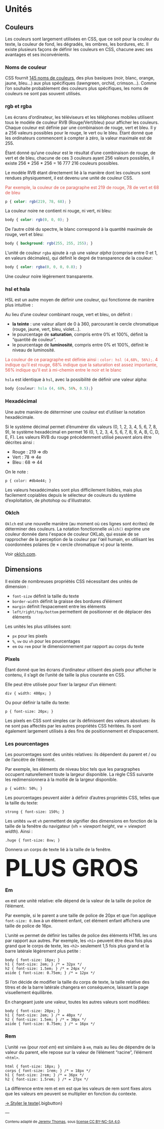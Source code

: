 
# Unités

## Couleurs
Les couleurs sont largement utilisées en CSS, que ce soit pour la couleur du texte, la couleur de fond, les dégradés, les ombres, les bordures, etc. Il existe plusieurs façons de définir les couleurs en CSS, chacune avec ses avantages et ses inconvénients.

### Noms de couleur

CSS fournit [145 noms de couleurs](https://html-color-codes.info/color-names/), des plus basiques (noir, blanc, orange, jaune, bleu…) aux plus spécifiques (lawngreen, orchid, crimson…). Comme l’on souhaite probablement des couleurs plus spécifiques, les noms de couleurs ne sont pas souvent utilisés.

### rgb et rgba

Les écrans d’ordinateur, les téléviseurs et les téléphones mobiles utilisent tous le modèle de couleur RVB (Rouge/Vert/bleu) pour afficher les couleurs. Chaque couleur est définie par une combinaison de rouge, vert et bleu. Il y a 256 valeurs possibles pour le rouge, le vert ou le bleu. Étant donné que les ordinateurs commencent à compter à zéro, la valeur maximale est de 255.

Étant donné qu’une couleur est le résultat d’une combinaison de rouge, de vert et de bleu, chacune de ces 3 couleurs ayant 256 valeurs possibles, il existe 256 * 256 * 256 = 16 777 216 couleurs possibles.

Le modèle RVB étant directement lié à la manière dont les couleurs sont rendues physiquement, il est devenu une unité de couleur CSS.

<p style="color: rgb(219, 78, 68);">
Par exemple, la couleur de ce paragraphe est 219 de rouge, 78 de vert et 68 de bleu
</p>

```css
p { color: rgb(219, 78, 68); }
```

La couleur noire ne contient ni rouge, ni vert, ni bleu:
```css
body { color: rgb(0, 0, 0); }
```

De l’autre côté du spectre, le blanc correspond à la quantité maximale de rouge, vert et bleu:
```css
body { background: rgb(255, 255, 255); }
```

L’unité de couleur `rgba`  ajoute à `rgb` une valeur _alpha_ (comprise entre 0 et 1, en valeurs décimales), qui définit le degré de transparence de la couleur:
```css
body { color: rgba(0, 0, 0, 0.8); }
```
Une couleur noire légèrement transparente.

### hsl et hsla

HSL est un autre moyen de définir une couleur, qui fonctionne de manière plus intuitive :

Au lieu d’une couleur combinant rouge, vert et bleu, on définit :

* **la teinte** : une valeur allant de 0 à 360, parcourant le cercle chromatique (rouge, jaune, vert, bleu, violet…).
* le pourcentage de **saturation**, compris entre 0% et 100%, définit la “quantité de couleur”.
* le pourcentage de **luminosité**, compris entre 0% et 100%, définit le niveau de luminosité.

<p style="color: rgb(219, 78, 68);">
La couleur de ce paragraphe est définie ainsi : <code>color: hsl (4,68%, 56%);</code>.
4 indique qu’il est rouge, 68% indique que la saturation est assez importante, 56% indique qu’il est à mi-chemin entre le noir et le blanc
</p>

`hsla` est identique à `hsl`, avec la possibilité de définir une valeur alpha:
```css
body {couleur: hsla (4, 68%, 56%, 0.5);}
```

### Hexadécimal

Une autre manière de déterminer une couleur est d’utiliser la notation hexadécimale.

Si le système décimal permet d’énumérer dix valeurs (0, 1, 2, 3, 4, 5, 6, 7, 8, 9), le système hexadécimal en permet 16 (0, 1, 2, 3, 4, 5, 6, 7, 8, 9, A, B, C, D, E, F). Les valeurs RVB du rouge précédemment utilisé peuvent alors être décrites ainsi :

* Rouge : 219 => db
* Vert : 78 => 4e
* Bleu : 68 => 44

On le note :
```
p { color: #db4e44; }
```

Les valeurs hexadécimales sont plus difficilement lisibles, mais plus facilement copiables depuis le sélecteur de couleurs du système d’exploitation, de photohop ou d’illustrator.

### Oklch

`Oklch` est une nouvelle manière (au moment où ces lignes sont écrites) de déterminer des couleurs. La notation fonctionnelle `oklch()` exprime une couleur donnée dans l'espace de couleur OKLab, qui essaie de se rapprocher de la perception de la couleur par l'œil humain, en utilisant les coordonnées polaires (le « cercle chromatique ») pour la teinte.

Voir [oklch.com](https://oklch.com/).

## Dimensions

Il existe de nombreuses propriétés CSS nécessitant des unités de dimension :

* `font-size` définit la taille du texte
* `border-width` définit la graisse des bordures d’élément
* `margin` définit l’espacement entre les éléments
* `left/right/top/bottom` permettent de positionner et de déplacer des éléments

Les unités les plus utilisées sont:

* `px` pour les pixels
* `%`, `vw` ou `vh` pour les pourcentages
* `em` ou `rem` pour le dimensionnement par rapport au corps du texte

### Pixels

Étant donné que les écrans d’ordinateur utilisent des pixels pour afficher le contenu, il s’agit de l’unité de taille la plus courante en CSS.

Elle peut être utilisée pour fixer la largeur d’un élément:
```
div { width: 400px; }
```
Ou pour définir la taille du texte:
```
p { font-size: 20px; }
```

Les pixels en CSS sont simples car ils définissent des valeurs absolues: ils ne sont pas affectés par les autres propriétés CSS héritées.
Ils sont également largement utilisés à des fins de positionnement et d’espacement.

### Les pourcentages

Les pourcentages sont des unités relatives: ils dépendent du parent et / ou de l’ancêtre de l’élément.

Par exemple, les éléments de niveau bloc tels que les paragraphes occupent naturellement toute la largeur disponible. La règle CSS suivante les redimensionnera à la moitié de la largeur disponible.
```
p { width: 50%; }
```
Les pourcentages peuvent aider à définir d’autres propriétés CSS, telles que la taille du texte:
```
strong { font-size: 150%; }
```

Les unités `vw` et `vh` permettent de signifier des dimensions en fonction de la taille de la fenêtre du navigateur (vh = *viewport height*, vw = *viewport width*). Ainsi :
```
.huge { font-size: 8vw; }
```
Donnera un corps de texte lié à la taille de la fenêtre.
<style>.huge { font-size: 8vw;  line-height:1; margin:0}</style>
<strong class="huge">PLUS GROS</strong>

### Em

`em` est une unité relative: elle dépend de la valeur de la taille de police de l’élément.

Par exemple, si le parent a une taille de police de 20px et que l’on applique `font-size: 0.8em` à un élément enfant, cet élément enfant affichera une taille de police de 16px.

L’unité `em` permet de définir les tailles de police des éléments HTML les uns par rapport aux autres.
Par exemple, les `<h1>` peuvent être deux fois plus grand que le corps de texte, les `<h2>` seulement 1,5 fois plus grand et la barre latérale légèrement plus petite :

```
body { font-size: 16px; }
h1 { font-size: 2em; } /* = 32px */
h2 { font-size: 1.5em; } /* = 24px */
aside { font-size: 0.75em; } /* = 12px */
```

Si l’on décide de modifier la taille du corps de texte, la taille relative des titres et de la barre latérale changera en conséquence, laissant la page visuellement équilibrée.

En changeant juste une valeur, toutes les autres valeurs sont modifiées:
```
body { font-size: 20px; }
h1 { font-size: 2em; } /* = 40px */
h2 { font-size: 1.5em; } /* = 30px */
aside { font-size: 0.75em; } /* = 16px */
```

### Rem

L’unité `rem` (pour *root em*) est similaire à `em`, mais au lieu de dépendre de la valeur du parent, elle repose sur la valeur de l’élément “racine”, l’élément `<html>`.
```
html { font-size: 18px; }
corps { font-size: 1rem; } /* = 18px */
h1 { font-size: 2rem; } /* = 36px */
h2 { font-size: 1.5rem; } /* = 27px */
```

La différence entre rem et em est que les valeurs de rem sont fixes alors que les valeurs em peuvent se multiplier en fonction du contexte.


[→ Styler le texte](../text/){.bigbutton}

—

<small>Contenu adapté de [Jeremy Thomas](https://marksheet.io),  sous [license CC BY-NC-SA 4.0](https://creativecommons.org/licenses/by-nc-sa/4.0/). </small>
